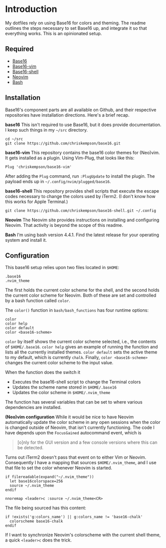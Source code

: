 # Introduction

My dotfiles rely on using Base16 for colors and theming. The readme outlines the steps necessary to
set Base16 up, and integrate it so that everything works. This is an opinionated setup.

## Required

* [Base16](https://github.com/chriskempson/base16)
* [Base16-vim](https://github.com/chriskempson/base16-vim)
* [Base16-shell](https://github.com/chriskempson/base16-shell)
* [Neovim](https://neovim.io)
* [Bash](https://www.gnu.org/software/bash/)

## Installation

Base16's component parts are all available on Github, and their respective repositories have
installation directions. Here's a brief recap.

**base16**
This isn't required to use Base16, but it does provide documentation. I keep such things in my
`~/src` directory.

    cd ~/src
    git clone https://github.com/chriskempson/base16.git

**base16-vim**
This repository contains the base16 color themes for (Neo)vim. It gets installed as a plugin. Using
Vim-Plug, that looks like this:

    Plug 'chriskempson/base16-vim'

After adding the `Plug` command, run `:PlugUpdate` to install the plugin. The payload ends up in `~/.config/nvim/plugged/base16`.

**base16-shell**
This repository provides shell scripts that execute the escape codes necessary to change the colors
used by iTerm2. (I don't know how this works for Apple Terminal.)

    git clone https://github.com/chriskempson/base16-shell.git ~/.config

**Neovim**
The Neovim site provides instructions on installing and configuring Neovim. That activity is beyond
the scope of this readme.

**Bash**
I'm using bash version 4.4.1. Find the latest release for your operating system and install it.

## Configuration
This base16 setup relies upon two files located in `$HOME`:

    .base16
    .nvim_theme

The first holds the current color scheme for the shell, and the second holds the current color
scheme for Neovim. Both of these are set and controlled by a bash function called `color`.

The `color()` function in `bash/bash_functions` has four runtime options:

    color
    color help
    color default
    color <base16-scheme>

`color` by itself shows the current color scheme selected, i.e., the contents of `$HOME/.base16`.
`color help` gives an example of running the function and lists all the currently installed themes.
`color default` sets the active theme to my default, which is currently `chalk`. Finally, `color
<base16-scheme>` changes the current color scheme to the input value.

When the function does the switch it

* Executes the base16-shell script to change the Terminal colors
* Updates the scheme name stored in `$HOME/.base16`
* Updates the color scheme in `$HOME/.nvim_theme`

The function has several variables that can be set to where various dependencies are installed.


**(Neo)vim configuration**
While it would be nice to have Neovim automatically update the color scheme in any open sessions
when the color is changed outside of Neovim, that isn't currently functioning. The code I have
depends upon the `FocusGained` autocommand event, which is

> [o]nly for the GUI version and a few console versions where this can be detected.

Turns out iTerm2 doesn't pass that event on to either Vim or Neovim. Consequently I have a mapping
that sources `$HOME/.nvim_theme`, and I use that file to set the color whenever Neovim is started.

    if filereadable(expand("~/.nvim_theme"))
      let base16colorspace=256
      source ~/.nvim_theme
    endif

    nnoremap <leader>c :source ~/.nvim_theme<CR>

The file being sourced has this content:

    if !exists('g:colors_name') || g:colors_name != 'base16-chalk'
      colorscheme base16-chalk
    endif

If I want to synchronize Neovim's colorscheme with the current shell theme, a quick `<leader>c` does
the trick.




